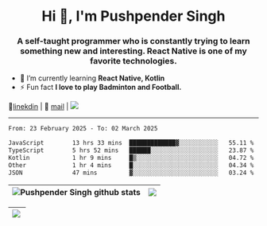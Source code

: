 <h1 align="center">Hi 👋, I'm Pushpender Singh</h1>
<h3 align="center">A self-taught programmer who is constantly trying to learn something new and interesting. React Native is one of my favorite technologies.</h3>

- 🌱 I’m currently learning **React Native, Kotlin**
- ⚡ Fun fact **I love to play Badminton and Football.**

👔[linekdin](https://www.linkedin.com/in/pushpender-singh-240061202/) | 📧 [mail](mailto:pushpendersingh694@gmail.com) | 
<a href="https://github.com/pushpender-singh-ap/pushpender-singh-ap">
    <img src="https://komarev.com/ghpvc/?username=pushpender-singh-ap&style=for-the-badge">
</a>


---

<!--START_SECTION:waka-->

```txt
From: 23 February 2025 - To: 02 March 2025

JavaScript        13 hrs 33 mins  █████████████▓░░░░░░░░░░░   55.11 %
TypeScript        5 hrs 52 mins   ██████░░░░░░░░░░░░░░░░░░░   23.87 %
Kotlin            1 hr 9 mins     █▒░░░░░░░░░░░░░░░░░░░░░░░   04.72 %
Other             1 hr 4 mins     █░░░░░░░░░░░░░░░░░░░░░░░░   04.34 %
JSON              47 mins         ▓░░░░░░░░░░░░░░░░░░░░░░░░   03.24 %
```

<!--END_SECTION:waka-->


| <a><img align="center" src="https://github-readme-stats-iota-ecru-15.vercel.app/api?username=pushpender-singh-ap&show_icons=true&include_all_commits=true&theme=buefy&hide_border=true" alt="Pushpender Singh github stats" /></a> | <a><img align="center" src="https://github-readme-stats-iota-ecru-15.vercel.app/api/top-langs/?username=pushpender-singh-ap&layout=compact&theme=buefy&hide_border=true" /></a> |
| ------------- | ------------- |

| <a> <img align="left" src="https://github-readme-streak-stats.herokuapp.com/?user=pushpender-singh-ap" /></br> </a> |
| ------------- |
